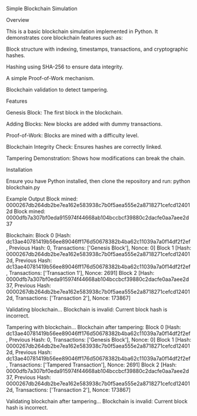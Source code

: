 Simple Blockchain Simulation

Overview

This is a basic blockchain simulation implemented in Python. It demonstrates core blockchain features such as:

Block structure with indexing, timestamps, transactions, and cryptographic hashes.

Hashing using SHA-256 to ensure data integrity.

A simple Proof-of-Work mechanism.

Blockchain validation to detect tampering.

Features

Genesis Block: The first block in the blockchain.

Adding Blocks: New blocks are added with dummy transactions.

Proof-of-Work: Blocks are mined with a difficulty level.

Blockchain Integrity Check: Ensures hashes are correctly linked.

Tampering Demonstration: Shows how modifications can break the chain.

Installation

Ensure you have Python installed, then clone the repository and run:
python blockchain.py

Example Output
Block mined: 0000267db264db2be7ea162e583938c7b0f5aea555e2a8718271cefcd124012d
Block mined: 0000dfb7a307bf0eda915974f44668ab104bccbcf39880c2dacfe0aa7aee2d37

Blockchain:
Block 0 [Hash: dc13ae40781419b56ee89046ff176d50678382b4ba62c11039a7a0f14df2f2ef, Previous Hash: 0, Transactions: ['Genesis Block'], Nonce: 0]
Block 1 [Hash: 0000267db264db2be7ea162e583938c7b0f5aea555e2a8718271cefcd124012d, Previous Hash: dc13ae40781419b56ee89046ff176d50678382b4ba62c11039a7a0f14df2f2ef, Transactions: ['Transaction 1'], Nonce: 2691]
Block 2 [Hash: 0000dfb7a307bf0eda915974f44668ab104bccbcf39880c2dacfe0aa7aee2d37, Previous Hash: 0000267db264db2be7ea162e583938c7b0f5aea555e2a8718271cefcd124012d, Transactions: ['Transaction 2'], Nonce: 173867]

Validating blockchain...
Blockchain is invalid: Current block hash is incorrect.

Tampering with blockchain...
Blockchain after tampering:
Block 0 [Hash: dc13ae40781419b56ee89046ff176d50678382b4ba62c11039a7a0f14df2f2ef, Previous Hash: 0, Transactions: ['Genesis Block'], Nonce: 0]
Block 1 [Hash: 0000267db264db2be7ea162e583938c7b0f5aea555e2a8718271cefcd124012d, Previous Hash: dc13ae40781419b56ee89046ff176d50678382b4ba62c11039a7a0f14df2f2ef, Transactions: ['Tampered Transaction'], Nonce: 2691]
Block 2 [Hash: 0000dfb7a307bf0eda915974f44668ab104bccbcf39880c2dacfe0aa7aee2d37, Previous Hash: 0000267db264db2be7ea162e583938c7b0f5aea555e2a8718271cefcd124012d, Transactions: ['Transaction 2'], Nonce: 173867]

Validating blockchain after tampering...
Blockchain is invalid: Current block hash is incorrect.
